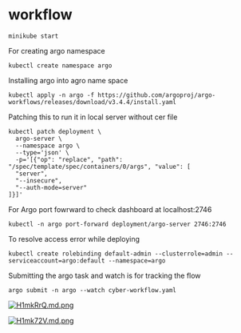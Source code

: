 # workflow
```
minikube start
```

For creating argo namespace
```
kubectl create namespace argo
```
Installing argo into agro name space
```
kubectl apply -n argo -f https://github.com/argoproj/argo-workflows/releases/download/v3.4.4/install.yaml
```
Patching this to run it in local server without cer file
```
kubectl patch deployment \
  argo-server \
  --namespace argo \
  --type='json' \
  -p='[{"op": "replace", "path": "/spec/template/spec/containers/0/args", "value": [
  "server",
  "--insecure",
  "--auth-mode=server"
]}]'
```
For Argo port fowrward to check dashboard at localhost:2746
```
kubectl -n argo port-forward deployment/argo-server 2746:2746
```

To resolve access error while deploying
```
kubectl create rolebinding default-admin --clusterrole=admin --serviceaccount=argo:default --namespace=argo
```
Submitting the argo task and watch is for tracking the flow
```
argo submit -n argo --watch cyber-workflow.yaml
```

[![H1mkRrQ.md.png](https://iili.io/H1mkRrQ.md.png)](https://freeimage.host/i/H1mkRrQ)

[![H1mk72V.md.png](https://iili.io/H1mk72V.md.png)](https://freeimage.host/i/H1mk72V)

